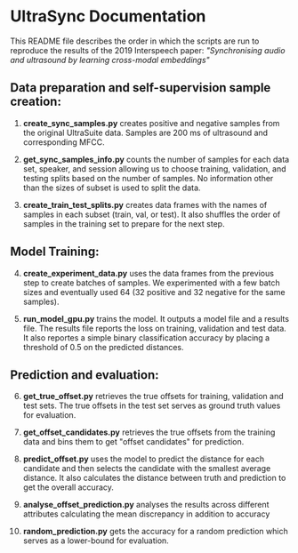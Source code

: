 # UltraSync Documentation 

This README file describes the order in which the scripts are run to reproduce the results of the 2019 Interspeech paper: _"Synchronising audio and ultrasound by learning cross-modal embeddings"_

## Data preparation and self-supervision sample creation:

1. **create_sync_samples.py** creates positive and negative samples from the original UltraSuite data. Samples are 200 ms of ultrasound and corresponding MFCC.

2. **get_sync_samples_info.py** counts the number of samples for each data set, speaker, and session allowing us to choose training, validation, and testing splits based on the number of samples. No information other than the sizes of subset is used to split the data. 

3. **create_train_test_splits.py** creates data frames with the names of samples in each subset (train, val, or test). It also shuffles the order of samples in the training set to prepare for the next step.

## Model Training:

4. **create_experiment_data.py** uses the data frames from the previous step to create batches of samples. We experimented with a few batch sizes and eventually used 64 (32 positive and 32 negative for the same samples).

5. **run_model_gpu.py** trains the model. It outputs a model file and a results file. The results file reports the loss on training, validation and test data. It also reportes a simple binary classification accuracy by placing a threshold of 0.5 on the predicted distances. 

## Prediction and evaluation:

6. **get_true_offset.py** retrieves the true offsets for training, validation and test sets. The true offsets in the test set serves as ground truth values for evaluation.

7. **get_offset_candidates.py** retrieves the true offsets from the training data and bins them to get "offset candidates" for prediction.

8. **predict_offset.py** uses the model to predict the distance for each candidate and then selects the candidate with the smallest average distance. It also calculates the distance between truth and prediction to get the overall accuracy.

9. **analyse_offset_prediction.py** analyses the results across different attributes calculating the mean discrepancy in addition to accuracy

10. **random_prediction.py** gets the accuracy for a random prediction which serves as a lower-bound for evaluation.
